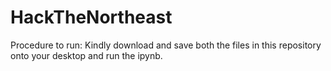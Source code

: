# HackTheNortheast

Procedure to run:
Kindly download and save both the files in this repository onto your desktop and run the ipynb.
